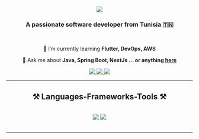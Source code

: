 <h1 align="center">
    <img src="https://readme-typing-svg.herokuapp.com/?font=Righteous&size=35&center=true&vCenter=true&width=500&height=70&duration=4000&lines=Hi+There!+👋;+I'm+Rabia+Louhichi!;" />
</h1>

<h3 align="center">A passionate software developer from Tunisia 🇹🇳</h3>

<br/>

<div align="center">
  
 🌱 I’m currently learning **Flutter, DevOps, AWS**

💬 Ask me about **Java, Spring Boot, NextJs ... or anything [here](https://github.com/7rouzz/7rouzz/issues)**

 </div>
 
<div align="center"> 
  <a href="mailto:rabialouhichi.dev@gmail.com">
    <img src="https://img.shields.io/badge/Gmail-333333?style=for-the-badge&logo=gmail&logoColor=red" />
  </a>
  <a href="https://www.linkedin.com/in/rabia-louhichi" target="_blank">
    <img src="https://img.shields.io/badge/LinkedIn-0077B5?style=for-the-badge&logo=linkedin&logoColor=white" target="_blank" />
  </a>
  <a href="https://rlh-portfolio.vercel.app/" target="_blank">
     <img src="https://img.shields.io/badge/Portfolio-FF5722?style=for-the-badge&logo=todoist&logoColor=white" target="_blank" /> <!-- sqlite, safari, google-chrome are other good icon options -->
  </a>
</div>

 <hr/>
 
<h2 align="center">⚒️ Languages-Frameworks-Tools ⚒️</h2>
<br/>
<div align="center">
    <img src="https://skillicons.dev/icons?i=react,bootstrap,mui,html,css,angular,flutter,vscode,next,github,figma,tailwind,git," />
    <img src="https://skillicons.dev/icons?i=spring,linux,laravel,nestjs,py,php,java,rust,javascript,typescript,go,firebase,mongodb,mysql" /><br>
</div>

<br/>
<hr/>

